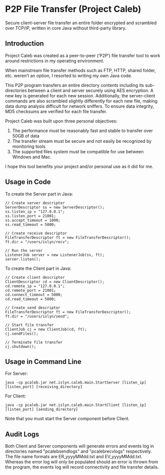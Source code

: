 # P2P File Transfer (Project Caleb)
Secure client-server file transfer an entire folder encrypted and scrambled over TCP/IP, written in core Java without third-party library.

## Introduction
Project Caleb was created as a peer-to-peer (‘P2P’) file transfer tool to work around restrictions in my operating environment.

When mainstream file transfer methods such as FTP, HTTP, shared folder, etc. weren’t an option, I resorted to writing my own Java code.

This P2P program transfers an entire directory contents including its sub-directories between a client and server securely using AES encryption. A new key is generated for each new session. Additionally, the server-client commands are also scrambled slightly differently for each new file, making data dump analysis difficult for network sniffers. To ensure data integrity, MD5 checksums are verified for each file transfer.

Project Caleb was built upon three personal objectives:
1. The performance must be reasonably fast and stable to transfer over 50GB of data
2. The transfer stream must be secure and not easily be recognized by monitoring tools
3. The supported files system must be compatible for use between Windows and Mac.

I hope this tool benefits your project and/or personal use as it did for me.

## Usage in Code
To create the Server part in Java:
```
// Create server descriptor
ServerDescriptor ss = new ServerDescriptor();
ss.listen_ip = "127.0.0.1";
ss.listen_port = 21001;
ss.accept_timeout = 1000;
ss.read_timeout = 5000;

// Create receive descriptor
FileTransferDescriptor ft = new FileTransferDescriptor();
ft.dir = "/users/islyn/recv";

// Run the server
ListenerJob server = new ListenerJob(ss, ft);
server.listen();
```

To create the Client part in Java:
```
// Create client descriptor
ClientDescriptor cd = new ClientDescriptor();
cd.remote_ip = "127.0.0.1";
cd.remote_port = 21001;
cd.connect_timeout = 5000;
cd.read_timeout = 5000;

// Create send descriptor
FileTransferDescriptor ft = new FileTransferDescriptor();
ft.dir = "/users/islyn/send";

// Start file transfer
ClientJob cj = new ClientJob(cd, ft);
cj.sendFiles();

// Terminate file transfer
cj.shutdown();
```

## Usage in Command Line
For Server:
```
java -cp pcaleb.jar net.islyn.caleb.main.StartServer [listen_ip] [listen_port] [receiving_directory]
```

For Client:
```
java -cp pcaleb.jar net.islyn.caleb.main.StartClient [listen_ip] [listen_port] [sending_directory]
```

Note that you must start the Server component before Client.

## Audit Logs
Both Client and Server components will generate errors and events log in directories named "pcalebsendlogs" and "pcalebrecvlogs" respectively. The file name formats are ER_yyyyMMdd.txt and EV_yyyyMMdd.txt. Whereas the error log will only be populated should an error is thrown from the program, the events log will record connectivity and file transfer details.
